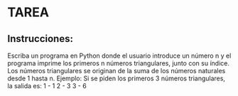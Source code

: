 # TAREA

## Instrucciones:
Escriba un programa en Python donde el usuario introduce un número n y el programa imprime los primeros n números triangulares, junto con su índice. Los números triangulares se originan de la suma de los números naturales desde 1 hasta n. Ejemplo: Si se piden los primeros 3 números triangulares, la salida es:
1 - 1
2 - 3
3 - 6
